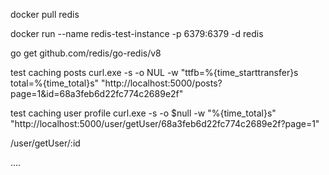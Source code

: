 docker pull redis


docker run --name redis-test-instance -p 6379:6379 -d redis


go get github.com/redis/go-redis/v8



test caching posts
 curl.exe -s -o NUL -w "ttfb=%{time_starttransfer}s total=%{time_total}s"  "http://localhost:5000/posts?page=1&id=68a3feb6d22fc774c2689e2f"

test caching user profile
 curl.exe -s -o $null -w "%{time_total}s" "http://localhost:5000/user/getUser/68a3feb6d22fc774c2689e2f?page=1"


/user/getUser/:id


....
